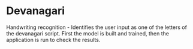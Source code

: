 # Devanagari
Handwriting recognition - Identifies the user input as one of the letters of the devanagari script.
First the model is built and trained, then the application is run to check the results. 
